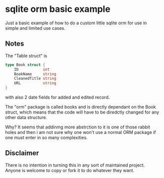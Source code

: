 # sqlite orm basic example


Just a basic example of how to do a custom little sqlite orm for use in simple and limited use cases.
## Notes

The "Table struct" is

``` go
type Book struct {
	ID           int
	BookName     string
	CleanedTitle string
	URL          string
}
```

with also 2 date fields for added and edited record.

The "orm" package is called books and is directly dependant on the Book struct, which means that the code will have to be diredctly changed for any other data structure.

Why? It seems that addinmg more abstrction to it is one of those rabbit holes and then i am not sure why one won't use a normal ORM package if one must enter in so many complexities.


## Disclaimer

There is no intention in turning this in any sort of maintained project. Anyone is welcome to copy or fork it to do whatever they want.

